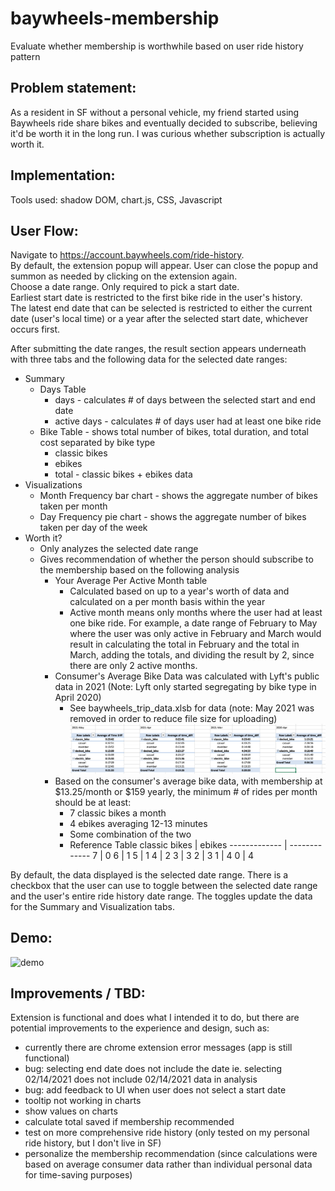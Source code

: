 # baywheels-membership
Evaluate whether membership is worthwhile based on user ride history pattern 

## Problem statement:
As a resident in SF without a personal vehicle, my friend started using Baywheels ride share bikes and eventually decided to subscribe, believing it'd be worth it in the long run.
I was curious whether subscription is actually worth it.

## Implementation:
Tools used: shadow DOM, chart.js, CSS, Javascript

## User Flow:
Navigate to https://account.baywheels.com/ride-history.  
By default, the extension popup will appear. User can close the popup and summon as needed by clicking on the extension again.  
Choose a date range. Only required to pick a start date.  
Earliest start date is restricted to the first bike ride in the user's history.  
The latest end date that can be selected is restricted to either the current date (user's local time) or a year after the selected start date, whichever occurs first.  

After submitting the date ranges, the result section appears underneath with three tabs and the following data for the selected date ranges:
* Summary
  * Days Table
    * days - calculates # of days between the selected start and end date
    * active days - calculates # of days user had at least one bike ride
  * Bike Table - shows total number of bikes, total duration, and total cost separated by bike type
    * classic bikes 
    * ebikes
    * total - classic bikes + ebikes data
* Visualizations
  * Month Frequency bar chart - shows the aggregate number of bikes taken per month
  * Day Frequency pie chart - shows the aggregate number of bikes taken per day of the week
* Worth it?
  * Only analyzes the selected date range
  * Gives recommendation of whether the person should subscribe to the membership based on the following analysis
    * Your Average Per Active Month table
      * Calculated based on up to a year's worth of data and calculated on a per month basis within the year 
      * Active month means only months where the user had at least one bike ride. For example, a date range of February to May where the user was only active in February and March would result in calculating the total in February and the total in March, adding the totals, and dividing the result by 2, since there are only 2 active months.
    * Consumer's Average Bike Data was calculated with Lyft's public data in 2021 (Note: Lyft only started segregating by bike type in April 2020)
      * See baywheels_trip_data.xlsb for data (note: May 2021 was removed in order to reduce file size for uploading)
      ![pivot](https://github.com/vanilla-willa/baywheels-membership/blob/main/pivot_tables.png)
    * Based on the consumer's average bike data, with membership at $13.25/month or $159 yearly, the minimum # of rides per month should be at least: 
      * 7 classic bikes a month
      * 4 ebikes averaging 12-13 minutes
      * Some combination of the two
      * Reference Table
        classic bikes  | ebikes
        ------------- | -------------
        7 | 0
        6 | 1
        5 | 1
        4 | 2
        3 | 3
        2 | 3
        1 | 4
        0 | 4


By default, the data displayed is the selected date range. There is a checkbox that the user can use to toggle between the selected date range and the user's entire ride history date range. The toggles update the data for the Summary and Visualization tabs.

## Demo:

![demo](https://github.com/vanilla-willa/baywheels-membership/blob/main/demo.gif)

## Improvements / TBD:
Extension is functional and does what I intended it to do, but there are potential improvements to the experience and design, such as:
- currently there are chrome extension error messages (app is still functional)
- bug: selecting end date does not include the date ie. selecting 02/14/2021 does not include 02/14/2021 data in analysis
- bug: add feedback to UI when user does not select a start date
- tooltip not working in charts
- show values on charts
- calculate total saved if membership recommended
- test on more comprehensive ride history (only tested on my personal ride history, but I don't live in SF)
- personalize the membership recommendation (since calculations were based on average consumer data rather than individual personal data for time-saving purposes)
